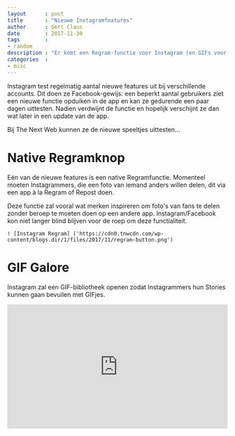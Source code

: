 ```yaml
---
layout      : post
title       : "Nieuwe Instagramfeatures"
author      : Gert Claus
date        : 2017-11-30
tags        :
- random
description : "Er komt een Regram-functie voor Instagram (en GIFs voor Stories)!"
categories  :
- misc
---
```


Instagram test regelmatig aantal nieuwe features uit bij verschillende accounts. Dit doen ze Facebook-gewijs: een beperkt aantal gebruikers ziet een nieuwe functie opduiken in de app en kan ze gedurende een paar dagen uittesten. Nadien verdwijnt de functie en hopelijk verschijnt ze dan wat later in een update van de app.

Bij The Next Web kunnen ze de nieuwe speeltjes uittesten...

# Native Regramknop

Eén van de nieuwe features is een native Regramfunctie. Momenteel moeten Instagrammers, die een foto van iemand anders willen delen, dit via een app à la Regram of Repost doen. 

Deze functie zal vooral wat merken inspireren om foto's van fans te delen zonder beroep te moeten doen op een andere app. Instagram/Facebook kon niet langer blind blijven voor de roep om deze functialiteit.

    ! [Instagram Regram] ('https://cdn0.tnwcdn.com/wp-content/blogs.dir/1/files/2017/11/regram-button.png')

    
# GIF Galore

Instagram zal een GIF-bibliotheek openen zodat Instagrammers hun Stories kunnen gaan bevuilen met GIFjes. 

<style>.embed-container { position: relative; padding-bottom: 56.25%; height: 0; overflow: hidden; max-width: 100%; } .embed-container iframe, .embed-container object, .embed-container embed { position: absolute; top: 0; left: 0; width: 100%; height: 100%; }</style><div class='embed-container'><iframe src='https://www.youtube.com/embed/RB0TI0KsLxo' frameborder='0' allowfullscreen></iframe></div>